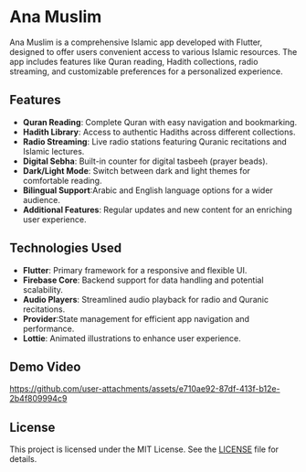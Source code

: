 
# Ana Muslim

Ana Muslim is a comprehensive Islamic app developed with Flutter, designed to offer users convenient access to various Islamic resources. The app includes features like Quran reading, Hadith collections, radio streaming, and customizable preferences for a personalized experience.


## Features

- **Quran Reading**: Complete Quran with easy navigation and bookmarking.
- **Hadith Library**: Access to authentic Hadiths across different collections.
- **Radio Streaming**: Live radio stations featuring Quranic recitations and Islamic lectures.
- **Digital Sebha**: Built-in counter for digital tasbeeh (prayer beads).
- **Dark/Light Mode**: Switch between dark and light themes for comfortable reading.
- **Bilingual Support**:Arabic and English language options for a wider audience.
- **Additional Features**: Regular updates and new content for an enriching user experience.


## Technologies Used

- **Flutter**: Primary framework for a responsive and flexible UI.
- **Firebase Core**:  Backend support for data handling and potential scalability.
- **Audio Players**:  Streamlined audio playback for radio and Quranic recitations.
- **Provider**:State management for efficient app navigation and performance.
- **Lottie**: Animated illustrations to enhance user experience.



## Demo Video

https://github.com/user-attachments/assets/e710ae92-87df-413f-b12e-2b4f809994c9


## License
This project is licensed under the MIT License. See the [LICENSE](./LICENSE) file for details.

